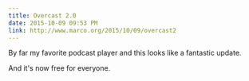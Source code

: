 ```yaml
---
title: Overcast 2.0
date: 2015-10-09 09:53 PM
link: http://www.marco.org/2015/10/09/overcast2
---
```


By far my favorite podcast player and this looks like a fantastic update.

And it's now free for everyone.
